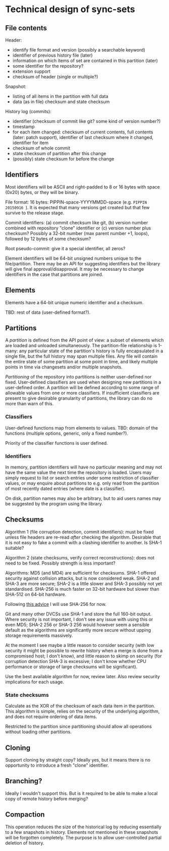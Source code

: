 Technical design of sync-sets
====================

File contents
-------------

Header:

*   identify file format and version (possibly a searchable keyword)
*   identifier of previous history file (later)
*   information on which items of set are contained in this partition (later)
*   some identifier for the repository?
*   extension support
*   checksum of header (single or multiple?)

Snapshot:

*   listing of all items in the partition with full data
*   data (as in file) checksum and state checksum

History log (commits):

*   identifier (checksum of commit like git? some kind of version number?)
*   timestamp
*   for each item changed: checksum of current contents, full contents (later:
    patch support), identifier of last checksum where it changed, identifier
    for item
*   checksum of whole commit
*   state checksum of partition after this change
*   (possibly) state checksum for before the change


Identifiers
------------------

Most identifiers will be ASCII and right-padded to 8 or 16 bytes with space
(0x20) bytes, or they will be binary.

File format: 16 bytes: PIPPIN-space-YYYYMMDD-space (e.g. `PIPPIN 20150916 `). It is expected
that many versions get created but that few survive to the release stage.

Commit identifiers: (a) commit checksum like git, (b) version number combined
with repository "clone" identifier or (c) version number plus checksum?
Possibly a 32-bit number (max parent number +1, loops), followed by 12 bytes of
some checksum?

Root pseudo-commit: give it a special identifier, all zeros?

Element identifiers will be 64-bit unsigned numbers unique to the
file/partition. There may be an API for suggesting identifiers but the library
will give final approval/disapproval. It may be necessary to change identifiers
in the case that partitions are joined.


Elements
------------

Elements have a 64-bit unique numeric identifier and a checksum.

TBD: rest of data (user-defined format?).


Partitions
-------------

A *partition* is defined from the API point of view: a subset of elements which
are loaded and unloaded simultaneously. The partition-file relationship is
1-many: any particular state of the partition's history is fully encapsulated
in a single file, but the full history may span multiple files. Any file will
contain the entire state of some partition at some point in time, and likely
multiple points in time via changesets and/or multiple snapshots.

*Partitioning* of the repository into partitions is neither user-defined nor
fixed. User-defined classifiers are used when designing new partitions in a
user-defined order. A partition will be defined according to some range of
allowable values from one or more classifiers. If insufficient classifiers are
present to give desirable granularity of partitions, the library can do no more
than warn of this.

### Classifiers

User-defined functions map from elements to values. TBD: domain of the functions
(multiple options, generic, only a fixed number?).

Priority of the classifier functions is user defined.

### Identifiers

In memory, partition identifiers will have no particular meaning and may not
have the same value the next time the repository is loaded. Users may simply
request to list or search entries under some restriction of classifier values,
or may enquire about partitions to e.g. only read from the partition of most
recently dated entries (where date is a classifier).

On disk, partition names may also be arbitrary, but to aid users names may be
suggested by the program using the library.


Checksums
----------------------

Algorithm 1 (file corruption detection, commit identifiers): must be fixed
unless file headers are re-read *after* checking the algorithm. Desirable that
it is not easy to fake a commit with a clashing identifier to another. Is SHA-1
suitable?

Algorithm 2 (state checksums, verify correct reconstructions): does not need
to be fixed. Possibly strength is less important?

Algorithms: MD5 (and MD4) are sufficient for checksums. SHA-1 offered
security against collision attacks, but is now considered weak. SHA-2 and SHA-3
are more secure; SHA-2 is a little slower and SHA-3 possibly not yet
standardised. SHA-256 is much faster on 32-bit hardware but slower than SHA-512
on 64-bit hardware.

Following [this advice](http://stackoverflow.com/a/5003438/314345) I will use
SHA-256 for now.

Git and many other DVCSs use SHA-1 and store the full 160-bit output. Where
security is not important, I don't see any issue with using this or even MD5;
SHA-2 256 or SHA-3 256 would however seem a sensible default as the algorithms
are significantly more secure without upping storage requirements massively.

At the moment I see maybe a little reason to consider security (with low
security it might be possible to rewrite history when a merge is done from a
compromised host; I don't know), and little reason to skimp on security
(for corruption detection SHA-3 is excessive; I don't know whether CPU
performance or storage of large checksums will be significant).

Use the best available algorithm for now, review later. Also review security
implications for each usage.

### State checksums

Calculate as the XOR of the checksum of each data item in the partition. This
algorithm is simple, relies on the security of the underlying algorithm, and
does not require ordering of data items.

Restricted to the partition since partitioning should allow all operations
without loading other partitions.


Cloning
----------

Support cloning by straight copy? Ideally yes, but it means there is no
opportunity to introduce a fresh "clone" identifier.


Branching?
--------------

Ideally I wouldn't support this. But is it required to be able to make a local
copy of remote history before merging?


Compaction
---------------

This operation reduces the size of the historical log by reducing essentially
to a few snapshots in history. Elements not mentioned in these snapshots will
be forgotten completely. The purpose is to allow user-controlled partial
deletion of history.
